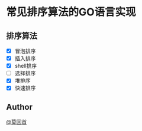 常见排序算法的GO语言实现
====

## 排序算法

- [x] 冒泡排序
- [x] 插入排序
- [x] shell排序
- [ ] 选择排序
- [x] 堆排序
- [x] 快速排序

## Author

[@莫回首](http://lailin.xyz)